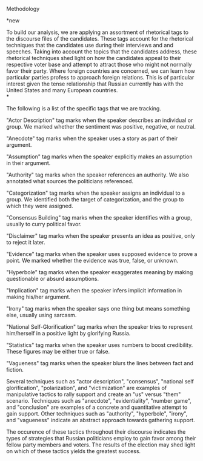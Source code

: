 Methodology

*new

To build our analysis, we are applying an assortment of rhetorical tags to the discourse files of the candidates.  These tags account for the rhetorical techniques that the candidates use during their interviews and and speeches.  Taking into account the topics that the candidates address, these rhetorical techniques shed light on how the candidates appeal to their respective voter base and attempt to attract those who might not normally favor their party.  Where foreign countries are concerned, we can learn how particular parties profess to approach foreign relations.  This is of particular interest given the tense relationship that Russian currently has with the United States and many European countries.  
*

The following is a list of the specific tags that we are tracking.

"Actor Description" tag marks when the speaker describes an individual or group. We marked whether the sentiment was positive, negative, or neutral.
      
"Anecdote" tag marks when the speaker uses a story as part of their argument.
      
"Assumption" tag marks when the speaker explicitly makes an assumption in their argument.
    
"Authority" tag marks when the speaker references an authority. We also annotated what sources the politicians referenced.
      
"Categorization" tag marks when the speaker assigns an individual to a group. We identified both the target of categorization, and the group to which they were assigned.
      
"Consensus Building" tag marks when the speaker identifies with a group, usually to curry political favor. 
      
"Disclaimer" tag marks when the speaker presents an idea as positive, only to reject it later.
      
"Evidence" tag marks when the speaker uses supposed evidence to prove a point. We marked whether the evidence was true, false, or unknown.
      
"Hyperbole" tag marks when the speaker exaggerates meaning by making questionable or absurd assumptions.
      
"Implication" tag marks when the speaker infers implicit information in making his/her argument.
      
"Irony" tag marks when the speaker says one thing but means something else, usually using sarcasm.
     
"National Self-Glorification" tag marks when the speaker tries to represent him/herself in a positive light by glorifying Russia.
      
"Statistics" tag marks when the speaker uses numbers to boost credibility. These figures may be either true or false.
      
"Vagueness" tag marks when the speaker blurs the lines between fact and fiction.
   

Several techniques such as "actor description", "consensus", "national self glorification", "polarization", and "victimization" are examples
of manipulative tactics to rally support and create an "us" versus "them" scenario.  Techniques such as "anecdote", "evidentiality", 
"number game", and "conclusion" are examples of a concrete and quantitative attempt to gain support.  Other techniques such as "authority", 
"hyperbole", "irony", and "vagueness" indicate an abstract approach towards gathering support.  

The occurence of these tactics throughout their discourse indicates the types of strategies that Russian politicians employ to gain favor
among their fellow party members and voters.  The results of the election may shed light on which of these tactics yields the greatest 
success.  
